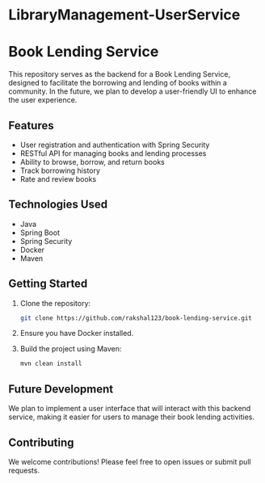 # LibraryManagement-UserService

# Book Lending Service

This repository serves as the backend for a Book Lending Service, designed to facilitate the borrowing and lending of books within a community. In the future, we plan to develop a user-friendly UI to enhance the user experience.

## Features

- User registration and authentication with Spring Security
- RESTful API for managing books and lending processes
- Ability to browse, borrow, and return books
- Track borrowing history
- Rate and review books

## Technologies Used

- Java
- Spring Boot
- Spring Security
- Docker
- Maven

## Getting Started

1. Clone the repository:
   ```bash
   git clone https://github.com/rakshal123/book-lending-service.git

2. Ensure you have Docker installed.

3. Build the project using Maven:
   ```bash
   mvn clean install

## Future Development
We plan to implement a user interface that will interact with this backend service, making it easier for users to manage their book lending activities.

## Contributing
We welcome contributions! Please feel free to open issues or submit pull requests.

